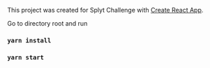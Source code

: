 This project was created for Splyt Challenge with [Create React App](https://github.com/facebook/create-react-app).

Go to directory root and run

### `yarn install`

### `yarn start`
